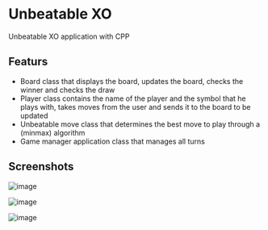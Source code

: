 # Unbeatable XO
 Unbeatable XO application with CPP
 
 ## Featurs
 * Board class that displays the board, updates the board, checks the winner and checks the draw
 * Player class contains the name of the player and the symbol that he plays with, takes moves from the user and sends it to the board to be updated
 * Unbeatable move class that determines the best move to play through a (minmax) algorithm
 * Game manager application class that manages all turns

## Screenshots
![image](https://user-images.githubusercontent.com/101745968/199558076-bc48a49e-f749-4a08-8002-eca1246eecac.png)

![image](https://user-images.githubusercontent.com/101745968/199558126-8450fd0d-726d-4ab3-9fcc-b672fe636740.png)


![image](https://user-images.githubusercontent.com/101745968/199558172-4278e6ba-a37b-49bc-a211-3d25b3b9a88c.png)

